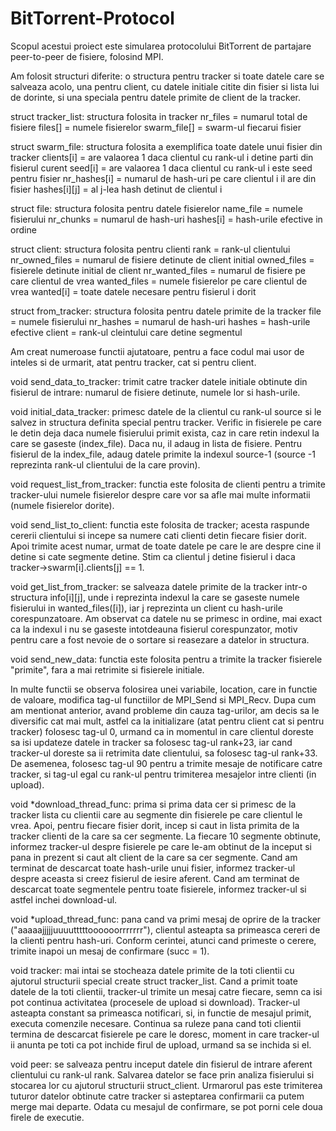 # BitTorrent-Protocol

Scopul acestui proiect este simularea protocolului BitTorrent de partajare
peer-to-peer de fisiere, folosind MPI.

Am folosit structuri diferite: o structura pentru tracker si toate datele 
care se salveaza acolo, una pentru client, cu datele initiale citite din 
fisier si lista lui de dorinte, si una speciala pentru datele primite de 
client de la tracker.

struct tracker_list: structura folosita in tracker
        nr_files = numarul total de fisiere 
        files[] = numele fisierelor
        swarm_file[] = swarm-ul fiecarui fisier

struct swarm_file: structura folosita a exemplifica toate datele unui fisier
                        din tracker
        clients[i] = are valaorea 1 daca clientul cu rank-ul i detine parti din
                fisierul curent
        seed[i] = are valaorea 1 daca clientul cu rank-ul i este seed pentru fisier
        nr_hashes[i] = numarul de hash-uri pe care clientul i il are din fisier
        hashes[i][j] = al j-lea hash detinut de clientul i

struct file: structura folosita pentru datele fisierelor
        name_file = numele fisierului
        nr_chunks = numarul de hash-uri
        hashes[i] = hash-urile efective in ordine

struct client: structura folosita pentru clienti
        rank = rank-ul clientului
        nr_owned_files = numarul de fisiere detinute de client initial
        owned_files = fisierele detinute initial de client
        nr_wanted_files = numarul de fisiere pe care clientul de vrea
        wanted_files = numele fisierelor pe care clientul de vrea
        wanted[i] = toate datele necesare pentru fisierul i dorit

struct from_tracker: structura folosita pentru datele primite de la tracker
        file = numele fisierului
        nr_hashes = numarul de hash-uri
        hashes = hash-urile efective
        client = rank-ul cleintului care detine segmentul

Am creat numeroase functii ajutatoare, pentru a face codul mai usor de inteles
si de urmarit, atat pentru tracker, cat si pentru client.

void send_data_to_tracker: trimit catre tracker datele initiale obtinute din
        fisierul de intrare: numarul de fisiere detinute, numele lor si hash-urile.

void initial_data_tracker: primesc datele de la clientul cu rank-ul source
        si le salvez in structura definita special pentru tracker. Verific in fisierele
        pe care le detin deja daca numele fisierului primit exista, caz in care
        retin indexul la care se gaseste (index_file). Daca nu, il adaug in lista
        de fisiere. Pentru fisierul de la index_file, adaug datele primite la indexul
        source-1 (source -1 reprezinta rank-ul clientului de la care provin).

void request_list_from_tracker: functia este folosita de clienti pentru a trimite
        tracker-ului numele fisierelor despre care vor sa afle mai multe informatii
        (numele fisierelor dorite).

void send_list_to_client: functia este folosita de tracker; acesta raspunde cererii
        clientului si incepe sa numere cati clienti detin fiecare fisier dorit. 
        Apoi trimite acest numar, urmat de toate datele pe care le are despre cine
        il detine si cate segmente detine. Stim ca clientul j detine fisierul i daca
        tracker->swarm[i].clients[j] == 1.

void get_list_from_tracker: se salveaza datele primite de la tracker intr-o structura
        info[i][j], unde i reprezinta indexul la care se gaseste numele fisierului in
        wanted_files([i]), iar j reprezinta un client cu hash-urile corespunzatoare.
        Am observat ca datele nu se primesc in ordine, mai exact ca la indexul i nu se
        gaseste intotdeauna fisierul corespunzator, motiv pentru care a fost nevoie
        de o sortare si reasezare a datelor in structura.

void send_new_data: functia este folosita pentru a trimite la tracker fisierele 
        "primite", fara a mai retrimite si fisierele initiale.

In multe functii se observa folosirea unei variabile, location, care in functie de
valoare, modifica tag-ul functiilor de MPI_Send si MPI_Recv. Dupa cum am mentionat
anterior, avand probleme din cauza tag-urilor, am decis sa le diversific cat mai
mult, astfel ca la initializare (atat pentru client cat si pentru tracker) folosesc
tag-ul 0, urmand ca in momentul in care clientul doreste sa isi updateze datele
in tracker sa folosesc tag-ul rank+23, iar cand tracker-ul doreste sa ii 
retrimita date clientului, sa folosesc tag-ul rank+33.
De asemenea, folosesc tag-ul 90 pentru a trimite mesaje de notificare catre tracker,
si tag-ul egal cu rank-ul pentru trimiterea mesajelor intre clienti (in upload).

void *download_thread_func: prima si prima data cer si primesc de la tracker
        lista cu clientii care au segmente din fisierele pe care clientul le vrea.
        Apoi, pentru fiecare fisier dorit, incep si caut in lista primita de la
        tracker clienti de la care sa cer segmente. La fiecare 10 segmente obtinute,
        informez tracker-ul despre fisierele pe care le-am obtinut de la inceput si
        pana in prezent si caut alt client de la care sa cer segmente.
        Cand am terminat de descarcat toate hash-urile unui fisier, informez tracker-ul
        despre aceasta si creez fisierul de iesire aferent.
        Cand am terminat de descarcat toate segmentele pentru toate fisierele, informez
        tracker-ul si astfel inchei download-ul.

void *upload_thread_func: pana cand va primi mesaj de oprire de la tracker 
        ("aaaaajjjjjuuuutttttoooooorrrrrrr"), clientul asteapta sa primeasca cereri
        de la clienti pentru hash-uri. Conform cerintei, atunci cand primeste o cerere,
        trimite inapoi un mesaj de confirmare (succ = 1).

void tracker: mai intai se stocheaza datele primite de la toti clientii cu ajutorul
        structurii special create struct tracker_list. Cand a primit toate datele de la
        toti clientii, tracker-ul trimite un mesaj catre fiecare, semn ca isi pot
        continua activitatea (procesele de upload si download). Tracker-ul asteapta
        constant sa primeasca notificari, si, in functie de mesajul primit, executa
        comenzile necesare. Continua sa ruleze pana cand toti clientii termina de
        descarcat fisierele pe care le doresc, moment in care tracker-ul ii anunta
        pe toti ca pot inchide firul de upload, urmand sa se inchida si el.

void peer: se salveaza pentru inceput datele din fisierul de intrare aferent
        clientului cu rank-ul rank. Salvarea datelor se face prin analiza fisierului
        si stocarea lor cu ajutorul structurii struct_client. Urmarorul pas este
        trimiterea tuturor datelor obtinute catre tracker si asteptarea confirmarii
        ca putem merge mai departe. Odata cu mesajul de confirmare, se pot porni
        cele doua firele de executie.
